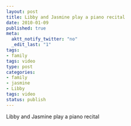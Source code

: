 ```yaml
--- 
layout: post
title: Libby and Jasmine play a piano recital
date: 2010-01-09
published: true
meta: 
  aktt_notify_twitter: "no"
  _edit_last: "1"
tags: 
- family
tags: video
type: post
categories: 
- family
- jasmine
- Libby
tags: video
status: publish
---
```

<div class="posterous_autopost">Libby and Jasmine play a piano recital</div>
